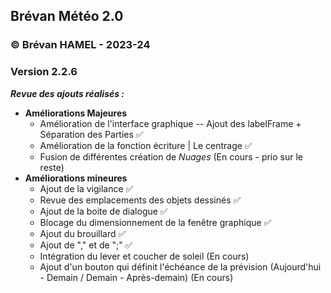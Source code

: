 ## Brévan Météo 2.0
### © Brévan HAMEL - 2023-24
### Version 2.2.6

***Revue des ajouts réalisés :***
   - **Améliorations Majeures**
     - Amélioration de l'interface graphique -- Ajout des labelFrame + Séparation des Parties ✅
     - Amélioration de la fonction écriture | Le centrage ✅
     - Fusion de différentes création de *Nuages* (En cours - prio sur le reste)
   - **Améliorations mineures**
     - Ajout de la vigilance ✅
     - Revue des emplacements des objets dessinés ✅
     - Ajout de la boite de dialogue ✅
     - Blocage du dimensionnement de la fenêtre graphique ✅
     - Ajout du brouillard ✅
     - Ajout de "," et de ";" ✅
     - Intégration du lever et coucher de soleil (En cours)
     - Ajout d'un bouton qui définit l'échéance de la prévision (Aujourd'hui - Demain / Demain - Après-demain) (En cours)

